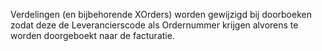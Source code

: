 Verdelingen (en bijbehorende XOrders) worden gewijzigd bij doorboeken zodat deze de Leverancierscode als Ordernummer krijgen alvorens te worden doorgeboekt naar de facturatie.